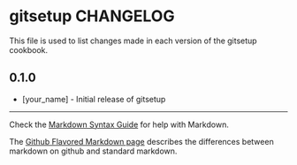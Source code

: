 gitsetup CHANGELOG
==================

This file is used to list changes made in each version of the gitsetup cookbook.

0.1.0
-----
- [your_name] - Initial release of gitsetup

- - -
Check the [Markdown Syntax Guide](http://daringfireball.net/projects/markdown/syntax) for help with Markdown.

The [Github Flavored Markdown page](http://github.github.com/github-flavored-markdown/) describes the differences between markdown on github and standard markdown.
